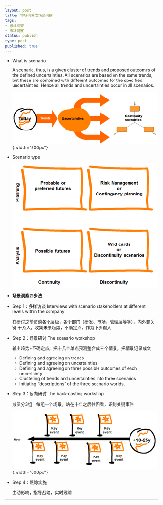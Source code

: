 ```yaml
--- 
layout: post
title: 市场洞察之场景洞察
tags: 
- 思维框架
- 市场洞察
status: publish
type: post
published: true
---
```

- What is scenario

  A scenario, thus, is a given cluster of trends and proposed outcomes of the defined uncertainties. All scenarios are based on the same trends, but these are combined with different outcomes for the specified uncertainties. Hence all trends and uncertainties occur in all scenarios.

  ![](/upload/image/scenario.png){:width="800px"}&nbsp;

- Scenario type

  ![](/upload/image/scenarios-type.png)

- **场景洞察四步法**

- Step 1：多样访谈 Interviews with scenario stakeholders at different levels within the company

  在研讨之前访谈各个层级，各个部门（研发、市场、管理层等等），内外部关键
  干系人，收集未来趋势，不确定点，作为下步输入

- Step 2：场景研讨 The scenario workshop

  输出趋势+不确定点，把十几个单点预测整合成三个情景，把情景记录成文
  - Defining and agreeing on trends
  - Defining and agreeing on uncertainties
  - Defining and agreeing on three possible outcomes of each uncertainty
  - Clustering of trends and uncertainties into three scenarios
  - Initiating “descriptions” of the three scenario worlds.
  
- Step 3：反向研讨 The back-casting workshop

  成员分3组，每组一个场景，站在十年之后往回看，识别关键事件
  
  ![](/upload/image/The%20back-casting%20workshop.png){:width="800px"}
  
- Step 4：跟踪实施

  主动影响，指导战略，实时跟踪
  
---
